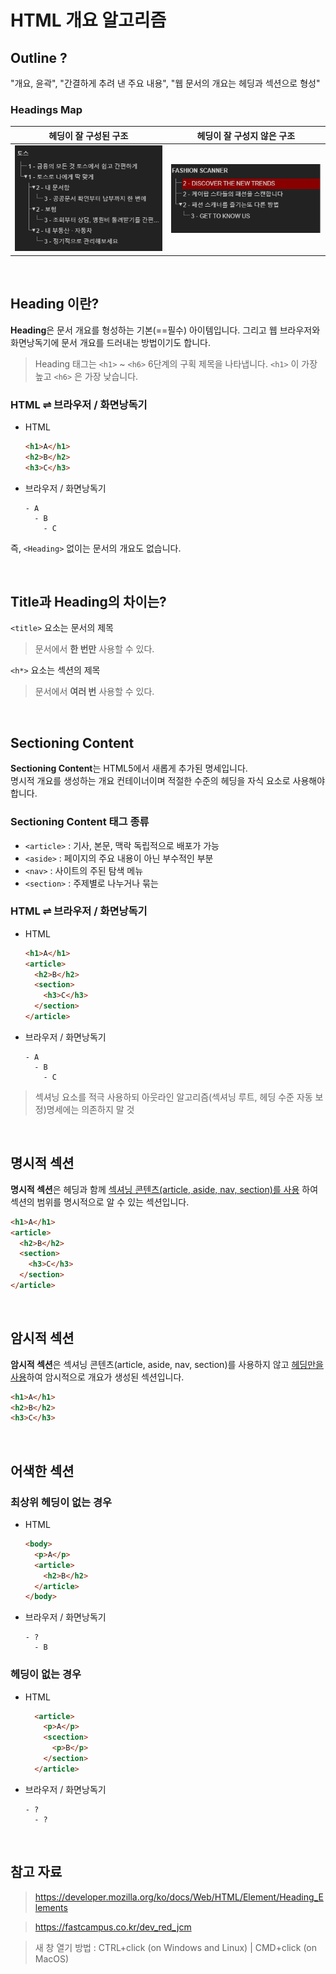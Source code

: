 # HTML 개요 알고리즘

## Outline ?

"개요, 윤곽", "간결하게 추려 낸 주요 내용", "웹 문서의 개요는 헤딩과 섹션으로 형성"

### Headings Map

|                         헤딩이 잘 구성된 구조                         |                    헤딩이 잘 구성지 않은 구조                     |
| :-------------------------------------------------------------------: | :---------------------------------------------------------------: |
| <img src="../images/toss-headings-map.png" alt="Toss Headings Map" /> | <img src="../images/fs-headings-map.png" alt="FS Headings Map" /> |

<br />

## Heading 이란?

**Heading**은 문서 개요를 형성하는 기본(==필수) 아이템입니다. 그리고 웹 브라우저와 화면낭독기에 문서 개요를 드러내는 방법이기도 합니다.

> Heading 태그는 `<h1>` ~ `<h6>` 6단계의 구획 제목을 나타냅니다. `<h1>` 이 가장 높고 `<h6>` 은 가장 낮습니다.

### HTML ⇌ 브라우저 / 화면낭독기

- HTML

  ```html
  <h1>A</h1>
  <h2>B</h2>
  <h3>C</h3>
  ```

- 브라우저 / 화면낭독기

  ```
  - A
    - B
      - C
  ```

즉, `<Heading>` 없이는 문서의 개요도 없습니다.

<br />

## Title과 Heading의 차이는?

`<title>` 요소는 문서의 제목

> 문서에서 **한 번만** 사용할 수 있다.

`<h*>` 요소는 섹션의 제목

> 문서에서 **여러 번** 사용할 수 있다.

<br />

## Sectioning Content

**Sectioning Content**는 HTML5에서 새롭게 추가된 명세입니다.  
명시적 개요를 생성하는 개요 컨테이너이며 적절한 수준의 헤딩을 자식 요소로 사용해야 합니다.

### Sectioning Content 태그 종류

- `<article>` : 기사, 본문, 맥락 독립적으로 배포가 가능
- `<aside>` : 페이지의 주요 내용이 아닌 부수적인 부분
- `<nav>` : 사이트의 주된 탐색 메뉴
- `<section>` : 주제별로 나누거나 묶는

### HTML ⇌ 브라우저 / 화면낭독기

- HTML

  ```html
  <h1>A</h1>
  <article>
    <h2>B</h2>
    <section>
      <h3>C</h3>
    </section>
  </article>
  ```

- 브라우저 / 화면낭독기

  ```
  - A
    - B
      - C
  ```

> 섹셔닝 요소를 적극 사용하되 아웃라인 알고리즘(섹셔닝 루트, 헤딩 수준 자동 보정)명세에는 의존하지 말 것

<br />

## 명시적 섹션

**명시적 섹션**은 헤딩과 함께 <u>섹셔닝 콘텐츠(article, aside, nav, section)를 사용</u> 하여 섹션의 범위를 명시적으로 알 수 있는 섹션입니다.

```html
<h1>A</h1>
<article>
  <h2>B</h2>
  <section>
    <h3>C</h3>
  </section>
</article>
```

<br />

## 암시적 섹션

**암시적 섹션**은 섹셔닝 콘텐츠(article, aside, nav, section)를 사용하지 않고 <u>헤딩만을 사용</u>하여 암시적으로 개요가 생성된 섹션입니다.

```html
<h1>A</h1>
<h2>B</h2>
<h3>C</h3>
```

<br />

## 어색한 섹션

### 최상위 헤딩이 없는 경우

- HTML

  ```html
  <body>
    <p>A</p>
    <article>
      <h2>B</h2>
    </article>
  </body>
  ```

- 브라우저 / 화면낭독기

  ```
  - ?
    - B
  ```

### 헤딩이 없는 경우

- HTML

  ```html
    <article>
      <p>A</p>
      <scection>
        <p>B</p>
      </section>
    </article>
  ```

- 브라우저 / 화면낭독기

  ```
  - ?
    - ?
  ```

<br />

## 참고 자료

> https://developer.mozilla.org/ko/docs/Web/HTML/Element/Heading_Elements

> https://fastcampus.co.kr/dev_red_jcm

> 새 창 열기 방법 : CTRL+click (on Windows and Linux) | CMD+click (on MacOS)
